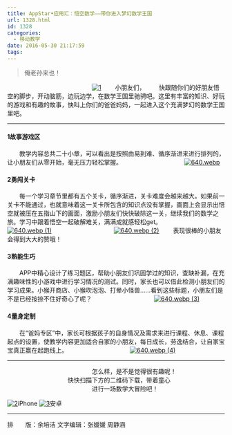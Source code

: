 ```yaml
---
title: AppStar•应用汇：悟空数学——带你进入梦幻数学王国
url: 1328.html
id: 1328
categories:
  - 移动教学
date: 2016-05-30 21:17:59
tags:
---
```


> 俺老孙来也！

              [![1](http://www.ilester.net/wp-content/uploads/2016/05/1-9.png)](http://www.ilester.net/wp-content/uploads/2016/05/1-9.png)   小朋友们，   快跟随你们的好朋友悟空的脚步，开动脑筋，边玩边学，在数学王国里驰骋吧。这里有丰富的知识、好玩的游戏和有趣的故事，快叫上你们的爸爸妈妈，一起进入这个充满梦幻的数学王国里吧。

* * *

#### **1故事游戏区**

  教学内容总共二十小章，可以看出是按照由易到难、循序渐进来进行排列的，让小朋友们从零开始，毫无压力轻松掌握。           [![640.webp](http://www.ilester.net/wp-content/uploads/2016/05/640.webp_-21-300x169.jpg)](http://www.ilester.net/wp-content/uploads/2016/05/640.webp_-21.jpg)

#### **2勇闯关卡**

  每一个学习章节里都有五个关卡，循序渐进，关卡难度会越来越大。如果前一关卡不能通过，也就意味着这一关卡所包含的知识点没有掌握，画面上会显示出悟空就被压在五指山下的画面，激励小朋友们快快破除这一关，继续我们的数学之旅。学习中跟着悟空一起破解难关，满满成就感轻松get。           [![640.webp (1)](http://www.ilester.net/wp-content/uploads/2016/05/640.webp-1-18-300x169.jpg)](http://www.ilester.net/wp-content/uploads/2016/05/640.webp-1-18.jpg)           [![640.webp (2)](http://www.ilester.net/wp-content/uploads/2016/05/640.webp-2-15-300x169.jpg)](http://www.ilester.net/wp-content/uploads/2016/05/640.webp-2-15.jpg)   表现很棒的小朋友会得到大大的赞哦！

#### **3熟能生巧**

  APP中精心设计了练习题区，帮助小朋友们巩固学过的知识，查缺补漏，在充满趣味性的小游戏中进行学习情况的测试。同时，家长也可以借此检测小朋友们的学习成果。小猴开商店、小猴吹泡泡、打晕小怪兽……看到这些标题，小朋友们是不是已经按捺不住好奇心了呢？           [![640.webp (3)](http://www.ilester.net/wp-content/uploads/2016/05/640.webp-3-14-300x169.jpg)](http://www.ilester.net/wp-content/uploads/2016/05/640.webp-3-14.jpg)

#### **4量身定制**

  在“爸妈专区”中，家长可根据孩子的自身情况及需求来进行课程、休息、课程起点的设置，使教学内容更加适合自家的小朋友，每日成长，劳逸结合，让自家宝宝真正赢在起跑线上。           [![640.webp (4)](http://www.ilester.net/wp-content/uploads/2016/05/640.webp-4-9-300x169.jpg)](http://www.ilester.net/wp-content/uploads/2016/05/640.webp-4-9.jpg)

* * *

              怎么样，是不是觉得很有趣呢！           快快扫描下方的二维码下载，带着童心               进行一场数学大冒险吧！

[![2](http://www.ilester.net/wp-content/uploads/2016/05/2-6-300x277.png)](http://www.ilester.net/wp-content/uploads/2016/05/2-6.png)iPhone [![3](http://www.ilester.net/wp-content/uploads/2016/05/3-6-300x276.png)](http://www.ilester.net/wp-content/uploads/2016/05/3-6.png)安卓

* * *

排  版：余培洁 文字编辑：张媛媛 周静涵